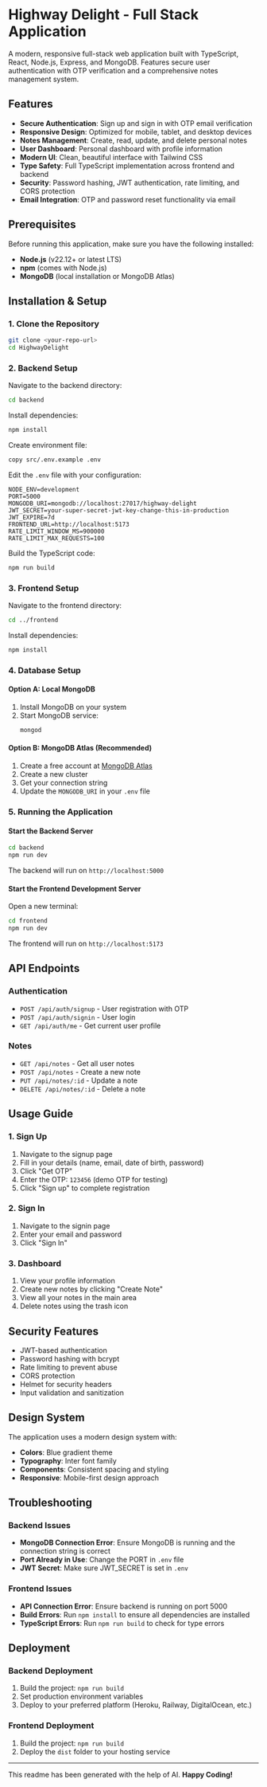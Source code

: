# Highway Delight - Full Stack Application

A modern, responsive full-stack web application built with TypeScript, React, Node.js, Express, and MongoDB. Features secure user authentication with OTP verification and a comprehensive notes management system.

## Features

- **Secure Authentication**: Sign up and sign in with OTP email verification
- **Responsive Design**: Optimized for mobile, tablet, and desktop devices
- **Notes Management**: Create, read, update, and delete personal notes
- **User Dashboard**: Personal dashboard with profile information
- **Modern UI**: Clean, beautiful interface with Tailwind CSS
- **Type Safety**: Full TypeScript implementation across frontend and backend
- **Security**: Password hashing, JWT authentication, rate limiting, and CORS protection
- **Email Integration**: OTP and password reset functionality via email

## Prerequisites

Before running this application, make sure you have the following installed:

- **Node.js** (v22.12+ or latest LTS)
- **npm** (comes with Node.js)
- **MongoDB** (local installation or MongoDB Atlas)

## Installation & Setup

### 1. Clone the Repository
```bash
git clone <your-repo-url>
cd HighwayDelight
```

### 2. Backend Setup

Navigate to the backend directory:
```bash
cd backend
```

Install dependencies:
```bash
npm install
```

Create environment file:
```bash
copy src/.env.example .env
```

Edit the `.env` file with your configuration:
```env
NODE_ENV=development
PORT=5000
MONGODB_URI=mongodb://localhost:27017/highway-delight
JWT_SECRET=your-super-secret-jwt-key-change-this-in-production
JWT_EXPIRE=7d
FRONTEND_URL=http://localhost:5173
RATE_LIMIT_WINDOW_MS=900000
RATE_LIMIT_MAX_REQUESTS=100
```

Build the TypeScript code:
```bash
npm run build
```

### 3. Frontend Setup

Navigate to the frontend directory:
```bash
cd ../frontend
```

Install dependencies:
```bash
npm install
```

### 4. Database Setup

#### Option A: Local MongoDB
1. Install MongoDB on your system
2. Start MongoDB service:
   ```bash
   mongod
   ```

#### Option B: MongoDB Atlas (Recommended)
1. Create a free account at [MongoDB Atlas](https://www.mongodb.com/atlas)
2. Create a new cluster
3. Get your connection string
4. Update the `MONGODB_URI` in your `.env` file

### 5. Running the Application

#### Start the Backend Server
```bash
cd backend
npm run dev
```
The backend will run on `http://localhost:5000`

#### Start the Frontend Development Server
Open a new terminal:
```bash
cd frontend
npm run dev
```
The frontend will run on `http://localhost:5173`

## API Endpoints

### Authentication
- `POST /api/auth/signup` - User registration with OTP
- `POST /api/auth/signin` - User login
- `GET /api/auth/me` - Get current user profile

### Notes
- `GET /api/notes` - Get all user notes
- `POST /api/notes` - Create a new note
- `PUT /api/notes/:id` - Update a note
- `DELETE /api/notes/:id` - Delete a note

## Usage Guide

### 1. Sign Up
1. Navigate to the signup page
2. Fill in your details (name, email, date of birth, password)
3. Click "Get OTP"
4. Enter the OTP: `123456` (demo OTP for testing)
5. Click "Sign up" to complete registration

### 2. Sign In
1. Navigate to the signin page
2. Enter your email and password
3. Click "Sign In"

### 3. Dashboard
1. View your profile information
2. Create new notes by clicking "Create Note"
3. View all your notes in the main area
4. Delete notes using the trash icon

## Security Features

- JWT-based authentication
- Password hashing with bcrypt
- Rate limiting to prevent abuse
- CORS protection
- Helmet for security headers
- Input validation and sanitization

## Design System

The application uses a modern design system with:
- **Colors**: Blue gradient theme
- **Typography**: Inter font family
- **Components**: Consistent spacing and styling
- **Responsive**: Mobile-first design approach

## Troubleshooting

### Backend Issues
- **MongoDB Connection Error**: Ensure MongoDB is running and the connection string is correct
- **Port Already in Use**: Change the PORT in `.env` file
- **JWT Secret**: Make sure JWT_SECRET is set in `.env`

### Frontend Issues
- **API Connection Error**: Ensure backend is running on port 5000
- **Build Errors**: Run `npm install` to ensure all dependencies are installed
- **TypeScript Errors**: Run `npm run build` to check for type errors

## Deployment

### Backend Deployment
1. Build the project: `npm run build`
2. Set production environment variables
3. Deploy to your preferred platform (Heroku, Railway, DigitalOcean, etc.)

### Frontend Deployment
1. Build the project: `npm run build`
2. Deploy the `dist` folder to your hosting service
---
This readme has been generated with the help of AI.
**Happy Coding!**